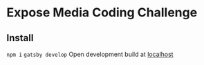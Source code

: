 # Expose Media Coding Challenge

## Install

`npm i`
`gatsby develop`
Open development build at [localhost](http://localhost:9000/)
